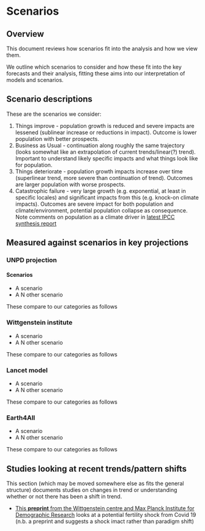 # Scenarios

## Overview

This document reviews how scenarios fit into the analysis and how we view them.

We outline which scenarios to consider and how these fit into the key forecasts and their analysis, fitting these aims into our interpretation of models and scenarios.

## Scenario descriptions

These are the scenarios we consider:

1. Things improve - population growth is reduced and severe impacts are lessened (sublinear increase or reductions in impact). Outcome is lower population with better prospects.
2. Business as Usual - continuation along roughly the same trajectory (looks somewhat like an extrapolation of current trends/linear(?) trend). Important to understand likely specific impacts and what things look like for population.
3. Things deteriorate - population growth impacts increase over time (superlinear trend, more severe than continuation of trend). Outcomes are larger population with worse prospects.
4. Catastrophic failure - very large growth (e.g. exponential, at least in specific locales) and significant impacts from this (e.g. knock-on climate impacts). Outcomes are severe impact for both population and climate/environment, potential population collapse as consequence. Note comments on population as a climate driver in [latest IPCC synthesis report](https://www.ipcc.ch/report/ar6/syr/downloads/report/IPCC_AR6_SYR_LongerReport.pdf)

## Measured against scenarios in key projections

### UNPD projection

#### Scenarios

- A scenario
- A N other scenario

These compare to our categories as follows

### Wittgenstein institute

- A scenario
- A N other scenario

These compare to our categories as follows

### Lancet model

- A scenario
- A N other scenario

These compare to our categories as follows

### Earth4All

- A scenario
- A N other scenario

These compare to our categories as follows



## Studies looking at recent trends/pattern shifts

This section (which may be moved somewhere else as fits the general structure) documents studies on changes in trend or understanding whether or not there has been a shift in trend.

- [This **preprint** from the Wittgenstein centre and Max Planck Institute for Demographic Research](https://osf.io/preprints/socarxiv/mvy62) looks at a potential fertility shock from Covid 19 (n.b. a preprint and suggests a shock imact rather than paradigm shift)
